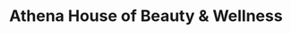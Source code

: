 ---
title: "Athena House of Beauty & Wellness"
url: /davao-city/athena-house-of-beauty-und-wellness/
shop: Kosmetik
---